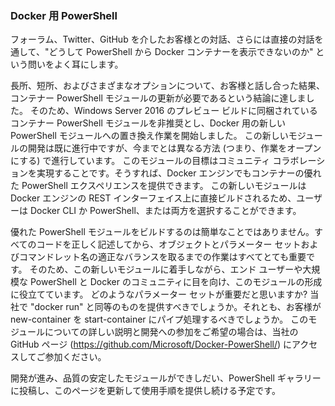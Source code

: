 ### Docker 用 PowerShell

フォーラム、Twitter、GitHub を介したお客様との対話、さらには直接の対話を通して、"どうして PowerShell から Docker コンテナーを表示できないのか" という問いをよく耳にします。

長所、短所、およびさまざまなオプションについて、お客様と話し合った結果、コンテナー PowerShell モジュールの更新が必要であるという結論に達しました。 そのため、Windows Server 2016 のプレビュー ビルドに同梱されているコンテナー PowerShell モジュールを非推奨とし、Docker 用の新しい PowerShell モジュールへの置き換え作業を開始しました。 この新しいモジュールの開発は既に進行中ですが、今までとは異なる方法 (つまり、作業をオープンにする) で進行しています。 このモジュールの目標はコミュニティ コラボレーションを実現することです。そうすれば、Docker エンジンでもコンテナーの優れた PowerShell エクスペリエンスを提供できます。 この新しいモジュールは Docker エンジンの REST インターフェイス上に直接ビルドされるため、ユーザーは Docker CLI か PowerShell、または両方を選択することができます。

優れた PowerShell モジュールをビルドするのは簡単なことではありません。すべてのコードを正しく記述してから、オブジェクトとパラメーター セットおよびコマンドレット名の適正なバランスを取るまでの作業はすべてとても重要です。 そのため、この新しいモジュールに着手しながら、エンド ユーザーや大規模な PowerShell と Docker のコミュニティに目を向け、このモジュールの形成に役立てています。 どのようなパラメーター セットが重要だと思いますか? 当社で "docker run" と同等のものを提供すべきでしょうか。それとも、お客様が new-container を start-container にパイプ処理するべきでしょうか。 このモジュールについての詳しい説明と開発への参加をご希望の場合は、当社の GitHub ページ (https://github.com/Microsoft/Docker-PowerShell/) にアクセスしてご参加ください。

開発が進み、品質の安定したモジュールができしだい、PowerShell ギャラリーに投稿し、このページを更新して使用手順を提供し続ける予定です。






<!--HONumber=Apr16_HO4-->


